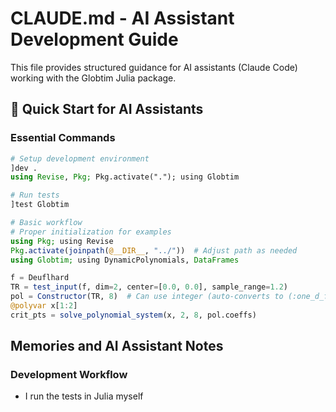 # CLAUDE.md - AI Assistant Development Guide

This file provides structured guidance for AI assistants (Claude Code) working with the Globtim Julia package.

## 🚀 Quick Start for AI Assistants

### Essential Commands
```julia
# Setup development environment
]dev .
using Revise, Pkg; Pkg.activate("."); using Globtim

# Run tests
]test Globtim

# Basic workflow
# Proper initialization for examples
using Pkg; using Revise 
Pkg.activate(joinpath(@__DIR__, "../"))  # Adjust path as needed
using Globtim; using DynamicPolynomials, DataFrames

f = Deuflhard
TR = test_input(f, dim=2, center=[0.0, 0.0], sample_range=1.2)
pol = Constructor(TR, 8)  # Can use integer (auto-converts to (:one_d_for_all, 8))
@polyvar x[1:2]
crit_pts = solve_polynomial_system(x, 2, 8, pol.coeffs)
```

## Memories and AI Assistant Notes

### Development Workflow
- I run the tests in Julia myself 